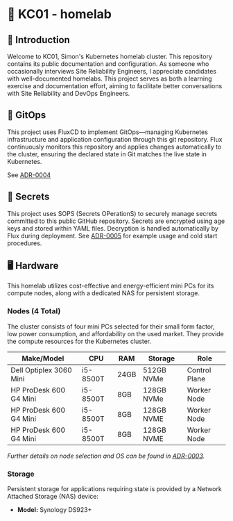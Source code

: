 # 🏡 KC01 - homelab

## 👋 Introduction

Welcome to KC01, Simon's Kubernetes homelab cluster. This repository contains its public documentation and configuration.
As someone who occasionally interviews Site Reliability Engineers, I appreciate candidates with well-documented homelabs.
This project serves as both a learning exercise and documentation effort, aiming to facilitate better conversations with Site Reliability and DevOps Engineers.

## 🏃 GitOps

This project uses FluxCD to implement GitOps—managing Kubernetes infrastructure and application configuration through this git repository. Flux continuously monitors this repository and applies changes automatically to the cluster, ensuring the declared state in Git matches the live state in Kubernetes.

See [ADR-0004](/adr/0004-use-flux-cd-for-gitops.md)

## 🔐 Secrets

This project uses SOPS (Secrets OPerationS) to securely manage secrets committed to this public GitHub repository. Secrets are encrypted using age keys and stored within YAML files. Decryption is handled automatically by Flux during deployment. See [ADR-0005](/adr/0005-use-sops-and-age-for-secrets-encryption.md) for example usage and cold start procedures.

## 🖥️ Hardware

This homelab utilizes cost-effective and energy-efficient mini PCs for its compute nodes, along with a dedicated NAS for persistent storage.

### Nodes (4 Total)

The cluster consists of four mini PCs selected for their small form factor, low power consumption, and affordability on the used market. They provide the compute resources for the Kubernetes cluster.

| Make/Model             | CPU         | RAM   | Storage     | Role          |
| ---------------------- | ----------- | ----- | ----------- | ------------- |
| Dell Optiplex 3060 Mini| i5-8500T    | 24GB  | 512GB NVMe  | Control Plane |
| HP ProDesk 600 G4 Mini | i5-8500T    | 8GB   | 128GB NVMe  | Worker Node   |
| HP ProDesk 600 G4 Mini | i5-8500T    | 8GB   | 128GB NVME  | Worker Node   |
| HP ProDesk 600 G4 Mini | i5-8500T    | 8GB   | 128GB NVME  | Worker Node   |

*Further details on node selection and OS can be found in [ADR-0003](/adr/0003-node-hardware-os.md).*

### Storage

Persistent storage for applications requiring state is provided by a Network Attached Storage (NAS) device:

*   **Model:** Synology DS923+
